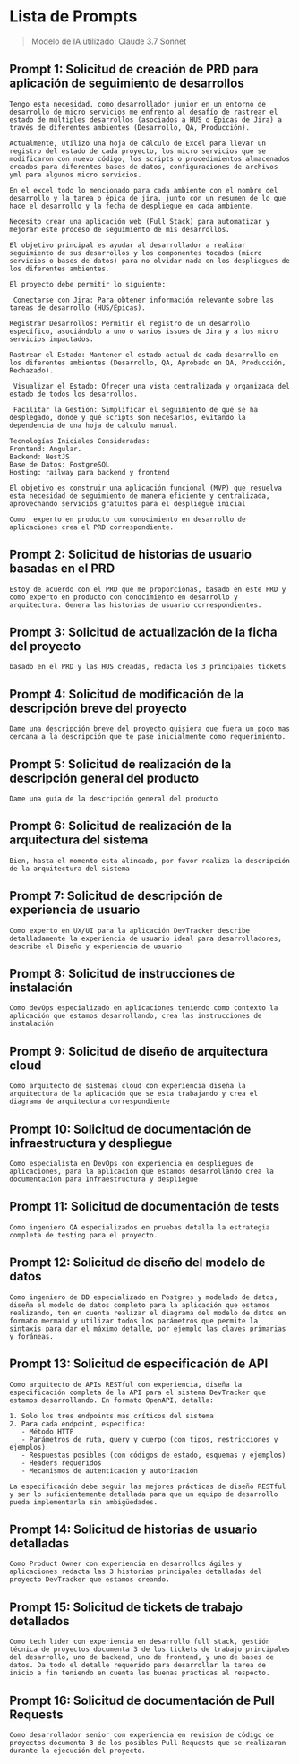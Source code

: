 # Lista de Prompts
> Modelo de IA utilizado: Claude 3.7 Sonnet

## Prompt 1: Solicitud de creación de PRD para aplicación de seguimiento de desarrollos

```
Tengo esta necesidad, como desarrollador junior en un entorno de desarrollo de micro servicios me enfrento al desafío de rastrear el estado de múltiples desarrollos (asociados a HUS o Épicas de Jira) a través de diferentes ambientes (Desarrollo, QA, Producción). 

Actualmente, utilizo una hoja de cálculo de Excel para llevar un registro del estado de cada proyecto, los micro servicios que se modificaron con nuevo código, los scripts o procedimientos almacenados creados para diferentes bases de datos, configuraciones de archivos yml para algunos micro servicios.

En el excel todo lo mencionado para cada ambiente con el nombre del desarrollo y la tarea o épica de jira, junto con un resumen de lo que hace el desarrollo y la fecha de despliegue en cada ambiente.

Necesito crear una aplicación web (Full Stack) para automatizar y mejorar este proceso de seguimiento de mis desarrollos.

El objetivo principal es ayudar al desarrollador a realizar seguimiento de sus desarrollos y los componentes tocados (micro servicios o bases de datos) para no olvidar nada en los despliegues de los diferentes ambientes.

El proyecto debe permitir lo siguiente:

 Conectarse con Jira: Para obtener información relevante sobre las tareas de desarrollo (HUS/Épicas).

Registrar Desarrollos: Permitir el registro de un desarrollo específico, asociándolo a uno o varios issues de Jira y a los micro servicios impactados.

Rastrear el Estado: Mantener el estado actual de cada desarrollo en los diferentes ambientes (Desarrollo, QA, Aprobado en QA, Producción, Rechazado).

 Visualizar el Estado: Ofrecer una vista centralizada y organizada del estado de todos los desarrollos.

 Facilitar la Gestión: Simplificar el seguimiento de qué se ha desplegado, dónde y qué scripts son necesarios, evitando la dependencia de una hoja de cálculo manual.

Tecnologías Iniciales Consideradas:
Frontend: Angular.
Backend: NestJS 
Base de Datos: PostgreSQL 
Hosting: railway para backend y frontend

El objetivo es construir una aplicación funcional (MVP) que resuelva esta necesidad de seguimiento de manera eficiente y centralizada, aprovechando servicios gratuitos para el despliegue inicial

Como  experto en producto con conocimiento en desarrollo de aplicaciones crea el PRD correspondiente.
```

## Prompt 2: Solicitud de historias de usuario basadas en el PRD

```
Estoy de acuerdo con el PRD que me proporcionas, basado en este PRD y como experto en producto con conocimiento en desarrollo y arquitectura. Genera las historias de usuario correspondientes.
```

## Prompt 3: Solicitud de actualización de la ficha del proyecto

```
basado en el PRD y las HUS creadas, redacta los 3 principales tickets
```

## Prompt 4: Solicitud de modificación de la descripción breve del proyecto

```
Dame una descripción breve del proyecto quisiera que fuera un poco mas cercana a la descripción que te pase inicialmente como requerimiento.
```

## Prompt 5: Solicitud de realización de la descripción general del producto

```
Dame una guía de la descripción general del producto
```

## Prompt 6: Solicitud de realización de la arquitectura del sistema

```
Bien, hasta el momento esta alineado, por favor realiza la descripción de la arquitectura del sistema
```

## Prompt 7: Solicitud de descripción de experiencia de usuario

```
Como experto en UX/UI para la aplicación DevTracker describe detalladamente la experiencia de usuario ideal para desarrolladores, describe el Diseño y experiencia de usuario
```

## Prompt 8: Solicitud de instrucciones de instalación

```
Como devOps especializado en aplicaciones teniendo como contexto la aplicación que estamos desarrollando, crea las instrucciones de instalación
```

## Prompt 9: Solicitud de diseño de arquitectura cloud

```
Como arquitecto de sistemas cloud con experiencia diseña la arquitectura de la aplicación que se esta trabajando y crea el diagrama de arquitectura correspondiente
```

## Prompt 10: Solicitud de documentación de infraestructura y despliegue

```
Como especialista en DevOps con experiencia en despliegues de aplicaciones, para la aplicación que estamos desarrollando crea la documentación para Infraestructura y despliegue
```

## Prompt 11: Solicitud de documentación de tests

```
Como ingeniero QA especializados en pruebas detalla la estrategia completa de testing para el proyecto.
```

## Prompt 12: Solicitud de diseño del modelo de datos

```
Como ingeniero de BD especializado en Postgres y modelado de datos, diseña el modelo de datos completo para la aplicación que estamos realizando, ten en cuenta realizar el diagrama del modelo de datos en formato mermaid y utilizar todos los parámetros que permite la sintaxis para dar el máximo detalle, por ejemplo las claves primarias y foráneas.
```

## Prompt 13: Solicitud de especificación de API

```
Como arquitecto de APIs RESTful con experiencia, diseña la especificación completa de la API para el sistema DevTracker que estamos desarrollando. En formato OpenAPI, detalla:

1. Solo los tres endpoints más críticos del sistema
2. Para cada endpoint, especifica: 
   - Método HTTP
   - Parámetros de ruta, query y cuerpo (con tipos, restricciones y ejemplos)
   - Respuestas posibles (con códigos de estado, esquemas y ejemplos)
   - Headers requeridos
   - Mecanismos de autenticación y autorización

La especificación debe seguir las mejores prácticas de diseño RESTful y ser lo suficientemente detallada para que un equipo de desarrollo pueda implementarla sin ambigüedades.
``` 

## Prompt 14: Solicitud de historias de usuario detalladas

```
Como Product Owner con experiencia en desarrollos ágiles y aplicaciones redacta las 3 historias principales detalladas del proyecto DevTracker que estamos creando.
```

## Prompt 15: Solicitud de tickets de trabajo detallados

```
Como tech líder con experiencia en desarrollo full stack, gestión técnica de proyectos documenta 3 de los tickets de trabajo principales del desarrollo, uno de backend, uno de frontend, y uno de bases de datos. Da todo el detalle requerido para desarrollar la tarea de inicio a fin teniendo en cuenta las buenas prácticas al respecto.
```

## Prompt 16: Solicitud de documentación de Pull Requests

```
Como desarrollador senior con experiencia en revision de código de proyectos documenta 3 de los posibles Pull Requests que se realizaran durante la ejecución del proyecto.
```